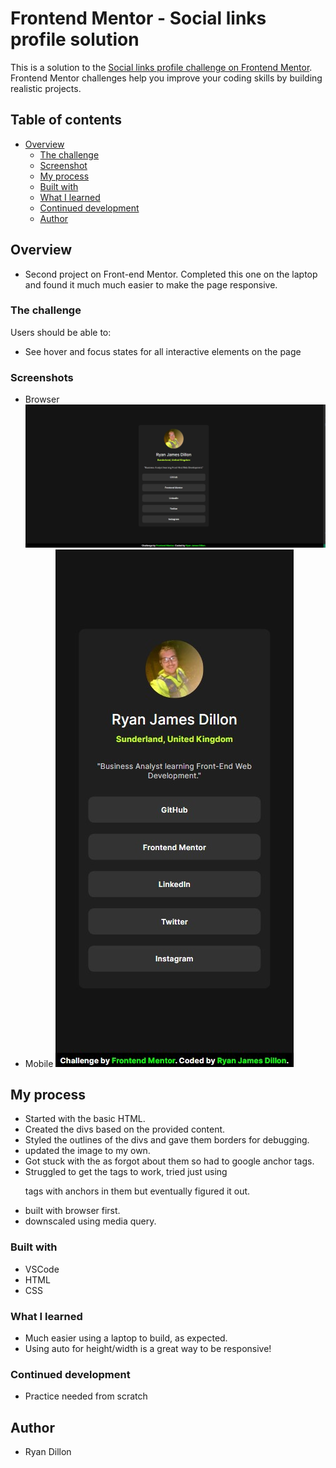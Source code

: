 # Frontend Mentor - Social links profile solution

This is a solution to the [Social links profile challenge on Frontend Mentor](https://www.frontendmentor.io/challenges/social-links-profile-UG32l9m6dQ). Frontend Mentor challenges help you improve your coding skills by building realistic projects.

## Table of contents

- [Overview](#overview)
  - [The challenge](#the-challenge)
  - [Screenshot](#screenshot)
  - [My process](#my-process)
  - [Built with](#built-with)
  - [What I learned](#what-i-learned)
  - [Continued development](#continued-development)
  - [Author](#author)

## Overview

- Second project on Front-end Mentor. Completed this one on the laptop and found it much much easier to make the page responsive.

### The challenge

Users should be able to:

- See hover and focus states for all interactive elements on the page

### Screenshots

- Browser
  ![ScreenShot](Browser_Screenshot.jpg)
- Mobile
  ![ScreenShot](Mobile_Screenshot.jpg)

## My process

- Started with the basic HTML.
- Created the divs based on the provided content.
- Styled the outlines of the divs and gave them borders for debugging.
- updated the image to my own.
- Got stuck with the <a> as forgot about them so had to google anchor tags.
- Struggled to get the <a> tags to work, tried just using <p> tags with anchors in them but eventually figured it out.
- built with browser first.
- downscaled using media query.

### Built with

- VSCode
- HTML
- CSS

### What I learned

- Much easier using a laptop to build, as expected.
- Using auto for height/width is a great way to be responsive!

### Continued development

- Practice needed from scratch

## Author

- Ryan Dillon
